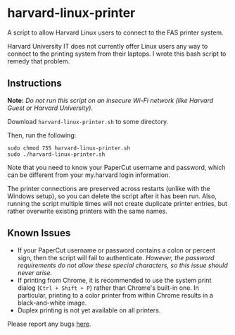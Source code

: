 # harvard-linux-printer
A script to allow Harvard Linux users to connect to the FAS printer system. 

Harvard University IT does not currently offer Linux users any way to connect to the printing system from their laptops. I wrote this bash script to remedy that problem. 


## Instructions

**Note:** *Do not run this script on an insecure Wi-Fi network (like Harvard Guest or Harvard University).*

Download `harvard-linux-printer.sh` to some directory. 

Then, run the following:

~~~~
sudo chmod 755 harvard-linux-printer.sh
sudo ./harvard-linux-printer.sh
~~~~

Note that you need to know your PaperCut username and password, which can be different from your my.harvard login information. 

The printer connections are preserved across restarts (unlike with the Windows setup), so you can delete the script after it has been run. Also, running the script multiple times will not create duplicate printer entries, but rather overwrite existing printers with the same names. 


## Known Issues

- If your PaperCut username or password contains a colon or percent sign, then the script will fail to authenticate. *However, the password requirements do not allow these special characters, so this issue should never arise.* 
- If printing from Chrome, it is recommended to use the system print dialog (`Ctrl + Shift + P`) rather than Chrome's built-in one. In particular, printing to a color printer from within Chrome results in a black-and-white image. 
- Duplex printing is not yet available on all printers. 

Please report any bugs [here](https://github.com/djsavvy/harvard-linux-printer/issues).
